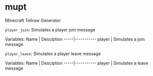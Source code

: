 # mupt
Minecraft Tellraw Generator

`player_join`:
Simulates a player join message

Variables:
Name | Desciption
-----|-----------
player | Simulates a join message

`player_leave`:
Simulates a player leave message

Variables:
Name | Desciption
-----|-----------
player | Simulates a leave message
